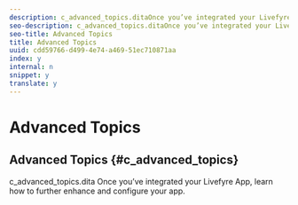 ```yaml
---
description: c_advanced_topics.ditaOnce you’ve integrated your Livefyre App, learn how to further enhance and configure your app.
seo-description: c_advanced_topics.ditaOnce you’ve integrated your Livefyre App, learn how to further enhance and configure your app.
seo-title: Advanced Topics
title: Advanced Topics
uuid: cdd59766-d499-4e74-a469-51ec710871aa
index: y
internal: n
snippet: y
translate: y
---
```


# Advanced Topics

## Advanced Topics {#c_advanced_topics}<draft-comment author="ind14750" otherprops="merge">
 c_advanced_topics.dita
</draft-comment>Once you’ve integrated your Livefyre App, learn how to further enhance and configure your app.